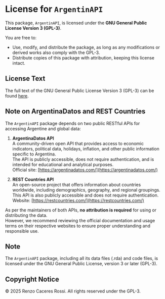 # License for `ArgentinAPI`

This package, `ArgentinAPI`, is licensed under the **GNU General Public License Version 3 (GPL-3)**.

You are free to:

- Use, modify, and distribute the package, as long as any modifications or derived works also comply with the GPL-3.
- Distribute copies of this package with attribution, keeping this license intact.

## License Text

The full text of the GNU General Public License Version 3 (GPL-3) can be found [here](https://www.gnu.org/licenses/gpl-3.0.txt).

## Note on ArgentinaDatos and REST Countries

The `ArgentinAPI` package depends on two public RESTful APIs for accessing Argentine and global data:

1. **ArgentinaDatos API**  
   A community-driven open API that provides access to economic indicators, political data, holidays, inflation, and other public information specific to Argentina.  
   The API is publicly accessible, does not require authentication, and is intended for educational and analytical purposes.  
   Official site: [https://argentinadatos.com/](https://argentinadatos.com/)

2. **REST Countries API**  
   An open-source project that offers information about countries worldwide, including demographics, geography, and regional groupings.  
   This API is also publicly accessible and does not require authentication.  
   Website: [https://restcountries.com/](https://restcountries.com/)

As per the maintainers of both APIs, **no attribution is required** for using or distributing the data.  
However, we recommend reviewing the official documentation and usage terms on their respective websites to ensure proper understanding and responsible use.

## Note

The `ArgentinAPI` package, including all its data files (.rda) and code files, is licensed under the GNU General Public License, version 3 or later (GPL-3).

## Copyright Notice

© 2025 Renzo Caceres Rossi. All rights reserved under the GPL-3.
